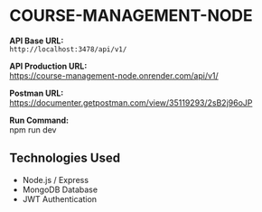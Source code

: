 # COURSE-MANAGEMENT-NODE

**API Base URL:**  
`http://localhost:3478/api/v1/`

**API Production URL:**  
https://course-management-node.onrender.com/api/v1/

**Postman URL:**  
https://documenter.getpostman.com/view/35119293/2sB2j96oJP

**Run Command:**  
npm run dev

## Technologies Used

- Node.js / Express
- MongoDB Database
- JWT Authentication